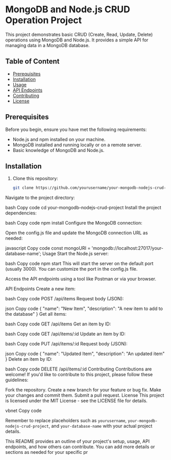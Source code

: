 # MongoDB and Node.js CRUD Operation Project

This project demonstrates basic CRUD (Create, Read, Update, Delete) operations using MongoDB and Node.js. It provides a simple API for managing data in a MongoDB database.

## Table of Content

- [Prerequisites](#prerequisites)
- [Installation](#installation)
- [Usage](#usage)
- [API Endpoints](#api-endpoints)
- [Contributing](#contributing)
- [License](#license)

## Prerequisites

Before you begin, ensure you have met the following requirements:

- Node.js and npm installed on your machine.
- MongoDB installed and running locally or on a remote server.
- Basic knowledge of MongoDB and Node.js.

## Installation

1. Clone this repository:

   ```bash
   git clone https://github.com/yourusername/your-mongodb-nodejs-crud-project.git
Navigate to the project directory:

bash
Copy code
cd your-mongodb-nodejs-crud-project
Install the project dependencies:

bash
Copy code
npm install
Configure the MongoDB connection:

Open the config.js file and update the MongoDB connection URL as needed:

javascript
Copy code
const mongoURI = 'mongodb://localhost:27017/your-database-name';
Usage
Start the Node.js server:

bash
Copy code
npm start
This will start the server on the default port (usually 3000). You can customize the port in the config.js file.

Access the API endpoints using a tool like Postman or via your browser.

API Endpoints
Create a new item:

bash
Copy code
POST /api/items
Request body (JSON):

json
Copy code
{
  "name": "New Item",
  "description": "A new item to add to the database"
}
Get all items:

bash
Copy code
GET /api/items
Get an item by ID:

bash
Copy code
GET /api/items/:id
Update an item by ID:

bash
Copy code
PUT /api/items/:id
Request body (JSON):

json
Copy code
{
  "name": "Updated Item",
  "description": "An updated item"
}
Delete an item by ID:

bash
Copy code
DELETE /api/items/:id
Contributing
Contributions are welcome! If you'd like to contribute to this project, please follow these guidelines:

Fork the repository.
Create a new branch for your feature or bug fix.
Make your changes and commit them.
Submit a pull request.
License
This project is licensed under the MIT License - see the LICENSE file for details.

vbnet
Copy code

Remember to replace placeholders such as `yourusername`, `your-mongodb-nodejs-crud-project`, and `your-database-name` with your actual project details.

This README provides an outline of your project's setup, usage, API endpoints, and how others can contribute. You can add more details or sections as needed for your specific pr
